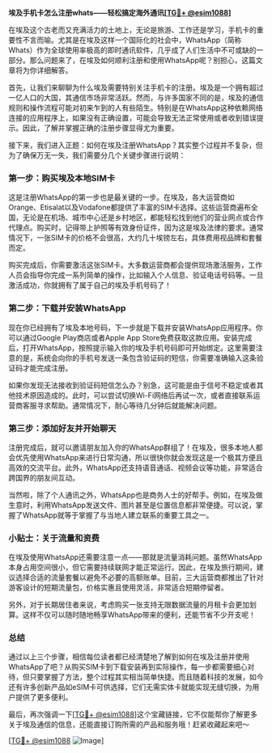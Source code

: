 **埃及手机卡怎么注册whats——轻松搞定海外通讯[[TG💪+ @esim1088](https://t.me/s/esim1088)]**

在埃及这个古老而又充满活力的土地上，无论是旅游、工作还是学习，手机卡的重要性不言而喻。尤其是在埃及这样一个国际化的社会中，WhatsApp（简称Whats）作为全球使用率极高的即时通讯软件，几乎成了人们生活中不可或缺的一部分。那么问题来了，在埃及如何顺利注册和使用WhatsApp呢？别担心，这篇文章将为你详细解答。

首先，让我们来聊聊为什么埃及需要特别关注手机卡的注册。埃及是一个拥有超过一亿人口的大国，其通信市场非常活跃。然而，与许多国家不同的是，埃及的通信规则和操作流程可能对初来乍到的人有些陌生。特别是在WhatsApp这种依赖网络连接的应用程序上，如果没有正确设置，可能会导致无法正常使用或者收到错误提示。因此，了解并掌握正确的注册步骤显得尤为重要。

接下来，我们进入正题：如何在埃及注册WhatsApp？其实整个过程并不复杂，但为了确保万无一失，我们需要分几个关键步骤进行说明：

### **第一步：购买埃及本地SIM卡**
这是注册WhatsApp的第一步也是最关键的一步。在埃及，各大运营商如Orange、Etisalat以及Vodafone都提供了丰富的SIM卡选择。这些运营商遍布全国，无论是在机场、城市中心还是乡村地区，都能轻松找到他们的营业网点或合作代理点。购买时，记得带上护照等有效身份证件，因为这是埃及法律的要求。通常情况下，一张SIM卡的价格不会很高，大约几十埃镑左右，具体费用视品牌和套餐而定。

购买完成后，你需要激活这张SIM卡。大多数运营商都会提供现场激活服务，工作人员会指导你完成一系列简单的操作，比如输入个人信息、验证电话号码等。一旦激活成功，你就拥有了属于自己的埃及手机号码了！

### **第二步：下载并安装WhatsApp**
现在你已经拥有了埃及本地号码，下一步就是下载并安装WhatsApp应用程序。你可以通过Google Play商店或者Apple App Store免费获取这款应用。安装完成后，打开WhatsApp，按照提示输入你的埃及手机号码即可开始绑定。这里需要注意的是，系统会向你的手机号发送一条包含验证码的短信，你需要准确输入这条验证码才能完成注册。

如果你发现无法接收到验证码短信怎么办？别急，这可能是由于信号不稳定或者其他技术原因造成的。此时，可以尝试切换Wi-Fi网络后再试一次，或者直接联系运营商客服寻求帮助。通常情况下，耐心等待几分钟后就能解决问题。

### **第三步：添加好友并开始聊天**
注册完成后，就可以邀请朋友加入你的WhatsApp群组了！在埃及，很多本地人都会优先使用WhatsApp来进行日常沟通，所以很快你就会发现这是一个极其方便且高效的交流平台。此外，WhatsApp还支持语音通话、视频会议等功能，非常适合跨国界的朋友间互动。

当然啦，除了个人通讯之外，WhatsApp也是商务人士的好帮手。例如，在埃及做生意时，利用WhatsApp发送文件、图片甚至是位置信息都非常便捷。可以说，掌握了WhatsApp就等于掌握了与当地人建立联系的重要工具之一。

### **小贴士：关于流量和资费**
在埃及使用WhatsApp还需要注意一点——那就是流量消耗问题。虽然WhatsApp本身占用空间很小，但它需要持续联网才能正常运行。因此，在埃及旅行期间，建议选择合适的流量套餐以避免不必要的高额账单。目前，三大运营商都推出了针对游客设计的短期流量包，价格实惠且使用灵活，非常适合短期停留者。

另外，对于长期居住者来说，考虑购买一张支持无限数据流量的月租卡会更加划算。这样不仅可以随时随地畅享WhatsApp带来的便利，还能节省不少开支呢！

### **总结**
通过以上三个步骤，相信每位读者都已经清楚地了解到如何在埃及注册并使用WhatsApp了吧？从购买SIM卡到下载安装再到实际操作，每一步都需要细心对待，但只要掌握了方法，整个过程其实相当简单快捷。而且随着科技的发展，如今还有许多创新产品如eSIM卡可供选择，它们无需实体卡就能实现无缝切换，为用户提供了更多便利。

最后，再次强调一下[[TG💪+ @esim1088](https://t.me/s/esim1088)]这个宝藏链接，它不仅能帮你了解更多关于埃及通信的信息，还能直接订购所需的产品和服务哦！赶紧收藏起来吧～

[[TG💪+ @esim1088](https://t.me/s/esim1088) ![Image](https://i.postimg.cc/4NQfJmqS/Snipaste-2025-05-13-00-14-12.png)]